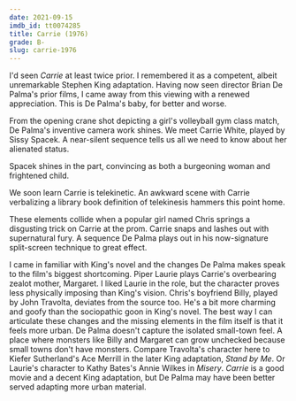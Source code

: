```yaml
---
date: 2021-09-15
imdb_id: tt0074285
title: Carrie (1976)
grade: B-
slug: carrie-1976
---
```


I'd seen _Carrie_ at least twice prior. I remembered it as a competent, albeit unremarkable Stephen King adaptation. Having now seen director Brian De Palma's prior films, I came away from this viewing with a renewed appreciation. This is De Palma's baby, for better and worse.

<!-- end -->

From the opening crane shot depicting a girl's volleyball gym class match, De Palma's inventive camera work shines. We meet Carrie White, played by Sissy Spacek. A near-silent sequence tells us all we need to know about her alienated status.

Spacek shines in the part, convincing as both a burgeoning woman and frightened child.

We soon learn Carrie is telekinetic. An awkward scene with Carrie verbalizing a library book definition of telekinesis hammers this point home.

These elements collide when a popular girl named Chris springs a disgusting trick on Carrie at the prom. Carrie snaps and lashes out with supernatural fury. A sequence De Palma plays out in his now-signature split-screen technique to great effect.

I came in familiar with King's novel and the changes De Palma makes speak to the film's biggest shortcoming. Piper Laurie plays Carrie's overbearing zealot mother, Margaret. I liked Laurie in the role, but the character proves less physically imposing than King's vision. Chris's boyfriend Billy, played by John Travolta, deviates from the source too. He's a bit more charming and goofy than the sociopathic goon in King's novel. The best way I can articulate these changes and the missing elements in the film itself is that it feels more urban. De Palma doesn't capture the isolated small-town feel. A place where monsters like Billy and Margaret can grow unchecked because small towns don't have monsters. Compare Travolta's character here to Kiefer Sutherland's Ace Merrill in the later King adaptation, <span data-imdb-id="tt0092005">_Stand by Me_</span>. Or Laurie's character to Kathy Bates's Annie Wilkes in <span data-imdb-id="tt0100157">_Misery_</span>. _Carrie_ is a good movie and a decent King adaptation, but De Palma may have been better served adapting more urban material.
